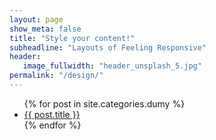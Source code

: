 ```yaml
---
layout: page
show_meta: false
title: "Style your content!"
subheadline: "Layouts of Feeling Responsive"
header:
   image_fullwidth: "header_unsplash_5.jpg"
permalink: "/design/"
---
```

<ul>
    {% for post in site.categories.dumy %}
    <li><a href="{{ site.url }}{{ site.baseurl }}{{ post.url }}">{{ post.title }}</a></li>
    {% endfor %}
</ul>
